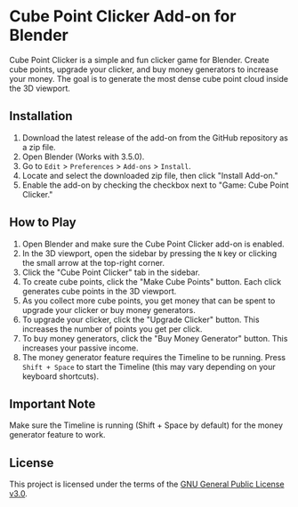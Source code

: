 # Cube Point Clicker Add-on for Blender

Cube Point Clicker is a simple and fun clicker game for Blender. Create cube points, upgrade your clicker, and buy money generators to increase your money. The goal is to generate the most dense cube point cloud inside the 3D viewport.

## Installation

1. Download the latest release of the add-on from the GitHub repository as a zip file.
2. Open Blender (Works with 3.5.0).
3. Go to `Edit` > `Preferences` > `Add-ons` > `Install`.
4. Locate and select the downloaded zip file, then click "Install Add-on."
5. Enable the add-on by checking the checkbox next to "Game: Cube Point Clicker."

## How to Play

1. Open Blender and make sure the Cube Point Clicker add-on is enabled.
2. In the 3D viewport, open the sidebar by pressing the `N` key or clicking the small arrow at the top-right corner.
3. Click the "Cube Point Clicker" tab in the sidebar.
4. To create cube points, click the "Make Cube Points" button. Each click generates cube points in the 3D viewport.
5. As you collect more cube points, you get money that can be spent to upgrade your clicker or buy money generators.
6. To upgrade your clicker, click the "Upgrade Clicker" button. This increases the number of points you get per click.
7. To buy money generators, click the "Buy Money Generator" button. This increases your passive income.
8. The money generator feature requires the Timeline to be running. Press `Shift + Space` to start the Timeline (this may vary depending on your keyboard shortcuts).

## Important Note

Make sure the Timeline is running (Shift + Space by default) for the money generator feature to work.

## License

This project is licensed under the terms of the [GNU General Public License v3.0](https://choosealicense.com/licenses/gpl-3.0/).

